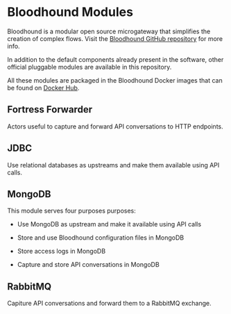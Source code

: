 # Bloodhound Modules

Bloodhound is a modular open source microgateway that simplifies the creation of complex flows. Visit the [Bloodhound GitHub repository](https://github.com/apifortress/afthem) for more info.

In addition to the default components already present in the software, other official pluggable modules are available in this repository.

All these modules are packaged in the Bloodhound Docker images that can be found on [Docker Hub](https://hub.docker.com/r/apifortress/afthem).

## Fortress Forwarder

Actors useful to capture and forward API conversations to HTTP endpoints.

## JDBC

Use relational databases as upstreams and make them available using API calls.

## MongoDB

This module serves four purposes purposes:

* Use MongoDB as upstream and make it available using API calls

* Store and use Bloodhound configuration files in MongoDB

* Store access logs in MongoDB

* Capture and store API conversations in MongoDB

## RabbitMQ

Capiture API conversations and forward them to a RabbitMQ exchange.
